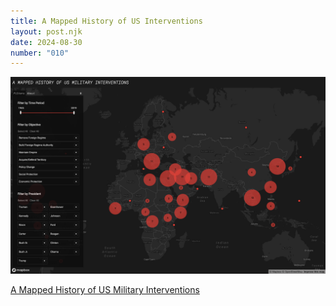 ```yaml
---
title: A Mapped History of US Interventions
layout: post.njk
date: 2024-08-30
number: "010"
---
```


![interventions](/images/interventions.png)

[A Mapped History of US Military Interventions](https://jwokime.github.io/us-interventions/)